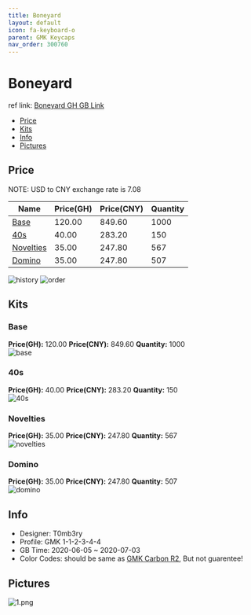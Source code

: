 ```yaml
---
title: Boneyard 
layout: default
icon: fa-keyboard-o
parent: GMK Keycaps
nav_order: 300760
---
```


# Boneyard 

ref link: [Boneyard GH GB Link]()  
* [Price](#price)  
* [Kits](#kits)  
* [Info](#info)  
* [Pictures](#pictures)  


## Price  

NOTE: USD to CNY exchange rate is 7.08

| Name          | Price(GH)    |  Price(CNY) | Quantity |
| ------------- | ------------ |  ---------- | -------- |
|[Base](#base)|120.00|849.60|1000|
|[40s](#40s)|40.00|283.20|150|
|[Novelties](#novelties)|35.00|247.80|567|
|[Domino](#domino)|35.00|247.80|507|

<img src="{{ 'assets/images/gmk-keycaps/boneyard/history.png' | relative_url }}" alt="history" class="image featured">
<img src="{{ 'assets/images/gmk-keycaps/boneyard/order.png' | relative_url }}" alt="order" class="image featured">

## Kits  
### Base  
**Price(GH):** 120.00    **Price(CNY):** 849.60    **Quantity:** 1000  
<img src="{{ 'assets/images/gmk-keycaps/boneyard/kits_pics/base.png' | relative_url }}" alt="base" class="image featured">

### 40s  
**Price(GH):** 40.00    **Price(CNY):** 283.20    **Quantity:** 150  
<img src="{{ 'assets/images/gmk-keycaps/boneyard/kits_pics/40s.png' | relative_url }}" alt="40s" class="image featured">

### Novelties  
**Price(GH):** 35.00    **Price(CNY):** 247.80    **Quantity:** 567  
<img src="{{ 'assets/images/gmk-keycaps/boneyard/kits_pics/novelties.png' | relative_url }}" alt="novelties" class="image featured">

### Domino  
**Price(GH):** 35.00    **Price(CNY):** 247.80    **Quantity:** 507  
<img src="{{ 'assets/images/gmk-keycaps/boneyard/kits_pics/domino.png' | relative_url }}" alt="domino" class="image featured">


## Info  
* Designer: T0mb3ry  
* Profile: GMK 1-1-2-3-4-4  
* GB Time: 2020-06-05 ~ 2020-07-03  
* Color Codes: should be same as [GMK Carbon R2](https://matrixzj.github.io/docs/gmk-keycaps/Carbon-R2/), But not guarentee!  


## Pictures  
<img src="{{ 'assets/images/gmk-keycaps/boneyard/rendering_pics/1.png' | relative_url }}" alt="1.png" class="image featured">
